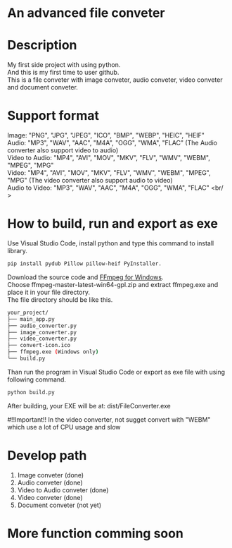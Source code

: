 # An advanced file conveter
# Description
My first side project with using python. <br />
And this is my first time to user github. <br />
This is a file conveter with image conveter, audio conveter, video conveter and document conveter.

# Support format
Image: "PNG", "JPG", "JPEG", "ICO", "BMP", "WEBP", "HEIC", "HEIF" <br />
Audio: "MP3", "WAV", "AAC", "M4A", "OGG", "WMA", "FLAC" (The Audio converter also support video to audio) <br />
Video to Audio: "MP4", "AVI", "MOV", "MKV", "FLV", "WMV", "WEBM", "MPEG", "MPG" <br />
Video: "MP4", "AVI", "MOV", "MKV", "FLV", "WMV", "WEBM", "MPEG", "MPG" (The video converter also support audio to video) <br />
Audio to Video: "MP3", "WAV", "AAC", "M4A", "OGG", "WMA", "FLAC" <br/ >

# How to build, run and export as exe
Use Visual Studio Code, install python and type this command to install library. <br/>
```bash
pip install pydub Pillow pillow-heif PyInstaller.
```
Download the source code and [FFmpeg for Windows](https://github.com/BtbN/FFmpeg-Builds/releases). <br/>
Choose ffmpeg-master-latest-win64-gpl.zip and extract ffmpeg.exe and place it in your file directory. <br/>
The file directory should be like this. <br/>
```bash
your_project/
├── main_app.py
├── audio_converter.py
├── image_converter.py
├── video_converter.py
├── convert-icon.ico
├── ffmpeg.exe (Windows only)
└── build.py
```
Than run the program in Visual Studio Code or export as exe file with using following command. <br/>
```bash
python build.py
```
After building, your EXE will be at: dist/FileConverter.exe <br/>

#!!Important!!
In the video converter, not sugget convert with "WEBM" which use a lot of CPU usage and slow

# Develop path
1. Image conveter (done)
2. Audio conveter (done)
3. Video to Audio conveter (done)
4. Video conveter (done)
5. Document conveter (not yet)

# More function comming soon
